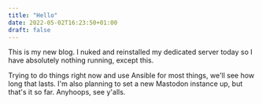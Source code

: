 ```yaml
---
title: "Hello"
date: 2022-05-02T16:23:50+01:00
draft: false
---
```


This is my new blog. I nuked and reinstalled my dedicated server today so I have absolutely nothing running, except this.

Trying to do things right now and use Ansible for most things, we'll see how long that lasts. I'm also planning to set a new Mastodon instance up, but that's it so far. Anyhoops, see y'alls.